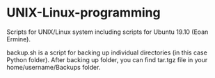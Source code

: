# UNIX-Linux-programming
Scripts for UNIX/Linux system including scripts for Ubuntu 19.10 (Eoan Ermine).

backup.sh is a script for backing up individual directories (in this case Python folder). After backing up folder, you can find tar.tgz file in your home/username/Backups folder.
